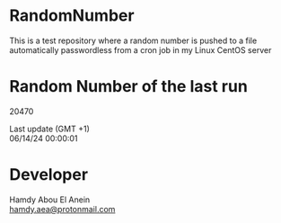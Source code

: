 # RandomNumber    
This is a test repository where a random number is pushed to a file automatically passwordless from a cron job in my Linux CentOS server    
# Random Number of the last run   
20470
      
Last update (GMT +1)    
06/14/24 00:00:01
# Developer    
Hamdy Abou El Anein   
hamdy.aea@protonmail.com
